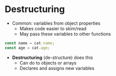 # Destructuring

- Common: variables from object properties
  - Makes code easier to skim/read
  - May pass these variables to other functions

```js
const name = cat.name;
const age = cat.age;
```

- **Destructuring** (de-structure) does this
  - Can do to objects or arrays
  - Declares and assigns new variables


